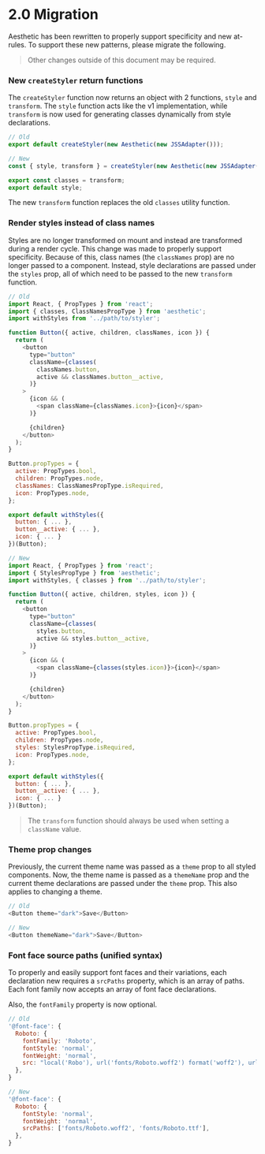 # 2.0 Migration

Aesthetic has been rewritten to properly support specificity and new at-rules. To support
these new patterns, please migrate the following.

> Other changes outside of this document may be required.

### New `createStyler` return functions

The `createStyler` function now returns an object with 2 functions, `style` and `transform`.
The `style` function acts like the v1 implementation, while `transform` is now used for
generating classes dynamically from style declarations.

```javascript
// Old
export default createStyler(new Aesthetic(new JSSAdapter()));

// New
const { style, transform } = createStyler(new Aesthetic(new JSSAdapter()));

export const classes = transform;
export default style;
```

The new `transform` function replaces the old `classes` utility function.

### Render styles instead of class names

Styles are no longer transformed on mount and instead are transformed during a render cycle.
This change was made to properly support specificity. Because of this, class names (the
`classNames` prop) are no longer passed to a component. Instead, style declarations are passed
under the `styles` prop, all of which need to be passed to the new `transform` function.

```javascript
// Old
import React, { PropTypes } from 'react';
import { classes, ClassNamesPropType } from 'aesthetic';
import withStyles from '../path/to/styler';

function Button({ active, children, classNames, icon }) {
  return (
    <button
      type="button"
      className={classes(
        classNames.button,
        active && classNames.button__active,
      )}
    >
      {icon && (
        <span className={classNames.icon}>{icon}</span>
      )}

      {children}
    </button>
  );
}

Button.propTypes = {
  active: PropTypes.bool,
  children: PropTypes.node,
  classNames: ClassNamesPropType.isRequired,
  icon: PropTypes.node,
};

export default withStyles({
  button: { ... },
  button__active: { ... },
  icon: { ... }
})(Button);

// New
import React, { PropTypes } from 'react';
import { StylesPropType } from 'aesthetic';
import withStyles, { classes } from '../path/to/styler';

function Button({ active, children, styles, icon }) {
  return (
    <button
      type="button"
      className={classes(
        styles.button,
        active && styles.button__active,
      )}
    >
      {icon && (
        <span className={classes(styles.icon)}>{icon}</span>
      )}

      {children}
    </button>
  );
}

Button.propTypes = {
  active: PropTypes.bool,
  children: PropTypes.node,
  styles: StylesPropType.isRequired,
  icon: PropTypes.node,
};

export default withStyles({
  button: { ... },
  button__active: { ... },
  icon: { ... }
})(Button);
```

> The `transform` function should always be used when setting a `className` value.

### Theme prop changes

Previously, the current theme name was passed as a `theme` prop to all styled components.
Now, the theme name is passed as a `themeName` prop and the current theme declarations are
passed under the `theme` prop. This also applies to changing a theme.

```javascript
// Old
<Button theme="dark">Save</Button>

// New
<Button themeName="dark">Save</Button>
```

### Font face source paths (unified syntax)

To properly and easily support font faces and their variations, each declaration new requires
a `srcPaths` property, which is an array of paths. Each font family now accepts an array of font
face declarations.

Also, the `fontFamily` property is now optional.

```javascript
// Old
'@font-face': {
  Roboto: {
    fontFamily: 'Roboto',
    fontStyle: 'normal',
    fontWeight: 'normal',
    src: "local('Robo'), url('fonts/Roboto.woff2') format('woff2'), url('fonts/Roboto.ttf') format('truetype')",
  },
}

// New
'@font-face': {
  Roboto: {
    fontStyle: 'normal',
    fontWeight: 'normal',
    srcPaths: ['fonts/Roboto.woff2', 'fonts/Roboto.ttf'],
  },
}
```
